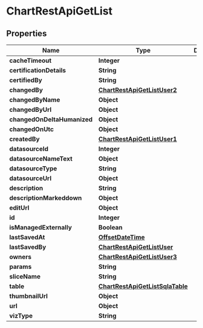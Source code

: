 # ChartRestApiGetList

## Properties
Name | Type | Description | Notes
------------ | ------------- | ------------- | -------------
**cacheTimeout** | **Integer** |  |  [optional]
**certificationDetails** | **String** |  |  [optional]
**certifiedBy** | **String** |  |  [optional]
**changedBy** | [**ChartRestApiGetListUser2**](ChartRestApiGetListUser2.md) |  |  [optional]
**changedByName** | **Object** |  |  [optional]
**changedByUrl** | **Object** |  |  [optional]
**changedOnDeltaHumanized** | **Object** |  |  [optional]
**changedOnUtc** | **Object** |  |  [optional]
**createdBy** | [**ChartRestApiGetListUser1**](ChartRestApiGetListUser1.md) |  |  [optional]
**datasourceId** | **Integer** |  |  [optional]
**datasourceNameText** | **Object** |  |  [optional]
**datasourceType** | **String** |  |  [optional]
**datasourceUrl** | **Object** |  |  [optional]
**description** | **String** |  |  [optional]
**descriptionMarkeddown** | **Object** |  |  [optional]
**editUrl** | **Object** |  |  [optional]
**id** | **Integer** |  |  [optional]
**isManagedExternally** | **Boolean** |  |  [optional]
**lastSavedAt** | [**OffsetDateTime**](OffsetDateTime.md) |  |  [optional]
**lastSavedBy** | [**ChartRestApiGetListUser**](ChartRestApiGetListUser.md) |  |  [optional]
**owners** | [**ChartRestApiGetListUser3**](ChartRestApiGetListUser3.md) |  |  [optional]
**params** | **String** |  |  [optional]
**sliceName** | **String** |  |  [optional]
**table** | [**ChartRestApiGetListSqlaTable**](ChartRestApiGetListSqlaTable.md) |  |  [optional]
**thumbnailUrl** | **Object** |  |  [optional]
**url** | **Object** |  |  [optional]
**vizType** | **String** |  |  [optional]

